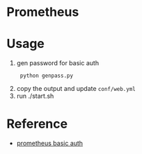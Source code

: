 # Prometheus

# Usage
1. gen password for basic auth
   ```shell
    python genpass.py
   ```
2. copy the output and update `conf/web.yml`
3. run ./start.sh

# Reference
- [prometheus basic auth](https://prometheus.io/docs/guides/basic-auth/#securing-prometheus-api-and-ui-endpoints-using-basic-auth)